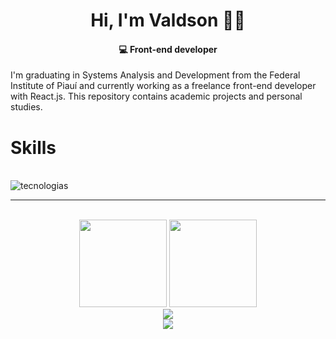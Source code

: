 <!--<### Olá! Eu sou Valdson Silva-->

<!--- 🔭 Hoje estou focando no front-end
- 🌱 Estudando React
- 😄 Pronouns: ele/dele-->

<!--<div style="display: inline_block"><br>
  <img align="center" alt="Val-Js" height="30" width="40" src="https://raw.githubusercontent.com/devicons/devicon/master/icons/javascript/javascript-plain.svg">
  <img align="center" alt="Val-Next" height="30" width="40" src="https://raw.githubusercontent.com/devicons/devicon/master/icons/next/next-original.svg">
  <img align="center" alt="Val-React" height="30" width="40" src="https://raw.githubusercontent.com/devicons/devicon/master/icons/react/react-original.svg">
  <img align="center" alt="Val-HTML" height="30" width="40" src="https://raw.githubusercontent.com/devicons/devicon/master/icons/html5/html5-original.svg">
  <img align="center" alt="Val-CSS" height="30" width="40" src="https://raw.githubusercontent.com/devicons/devicon/master/icons/css3/css3-original.svg">
  <img align="center" alt="Val-Python" height="30" width="40" src="https://raw.githubusercontent.com/devicons/devicon/master/icons/python/python-original.svg">
  <img align="center" alt="Rafa-Csharp" height="30" width="40" src="https://raw.githubusercontent.com/devicons/devicon/master/icons/csharp/csharp-original.svg">
</div>

<div> -->

# <div align="center">Hi, I'm Valdson 🙋‍♂️</div>
#### <div align="center">  💻 Front-end developer</div>

I'm graduating in Systems Analysis and Development from the Federal Institute of Piauí and currently working as a freelance front-end developer with React.js. This repository contains academic projects and personal studies.

# <div>Skills </div>
<br>
<div style="display: inline_block">
    <img align="center" alt="tecnologias" src="https://skillicons.dev/icons?i=react,next,javascript,typescript,html,css,vite,materialui,tailwind,python,django">
</div>
</p>
<hr>
<div style="display: inline_block" align="center"><br>
<img height="140"  src="https://github-readme-stats.vercel.app/api?username=ValdsonSilva&show_icons=true&theme=ocean_dark&hide=stars,issues">
<img height="140"  src="https://github-readme-stats.vercel.app/api/top-langs?username=ValdsonSilva&layout=compact&theme=ocean_dark">  
</div>
<div align="center"> 
  <div>
    <a href="https://www.linkedin.com/in/valdson-mac%C3%AAdo-35981426b/"/>
    <img src="https://img.shields.io/badge/LinkedIn-0077B5?style=for-the-badge&logo=linkedin&logoColor=white">
  </div>
  <img  src="https://komarev.com/ghpvc/?username=your-github-valdsonsilva&color=green">
</div>


  <!--<a href="https://www.youtube.com/channel/UC_-uuuZbY0AAt9CViNzvc-Q" target="_blank"><img src="https://img.shields.io/badge/YouTube-FF0000?style=for-the-badge&logo=youtube&logoColor=white" target="_blank"></a>
  <a href="https://instagram.com/valdsonmacedo?igshid=MzNlNGNkZWQ4Mg==" target="_blank"><img src="https://img.shields.io/badge/-Instagram-%23E4405F?style=for-the-badge&logo=instagram&logoColor=white" target="_blank"></a>
 	<!--<a href="https://www.twitch.tv/rafaballerinii" target="_blank"><img src="https://img.shields.io/badge/Twitch-9146FF?style=for-the-badge&logo=twitch&logoColor=white" target="_blank"></a>
 <a href="https://discord.com/channels/1098055164075704381/1098055164847460495" target="_blank"><img src="https://img.shields.io/badge/Discord-7289DA?style=for-the-badge&logo=discord&logoColor=white" target="_blank"></a> 
  <a href = ""><img src="https://img.shields.io/badge/-Gmail-%23333?style=for-the-badge&logo=gmail&logoColor=white" target="_blank"></a>
  <a href="https://www.linkedin.com/in/valdson-mac%C3%AAdo-35981426b/" target="_blank"><img src="https://img.shields.io/badge/-LinkedIn-%230077B5?style=for-the-badge&logo=linkedin&logoColor=white" target="_blank"></a> -->
